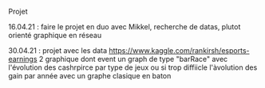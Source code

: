 Projet

16.04.21 : faire le projet en duo avec Mikkel, recherche de datas, plutot orienté graphique en réseau

30.04.21 : projet avec les data https://www.kaggle.com/rankirsh/esports-earnings 2 graphique dont event un graph de type
"barRace" avec l'évolution des cashrpirce par type de jeux ou si trop diffiicle l'àvolution des gain par année avec un graphe clasique en baton 
